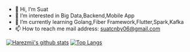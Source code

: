 - 👋 Hi, I’m Suat
- 👀 I’m interested in Big Data,Backend,Mobile App
- 🌱 I’m currently learning Golang,Fiber Framework,Flutter,Spark,Kafka
- 📫 How to reach me mail address: suatcnby06@gmail.com 

<!---
harezmii/harezmii is a ✨ special ✨ repository because its `README.md` (this file) appears on your GitHub profile.
You can click the Preview link to take a look at your changes.
--->


[![Harezmii's github stats](https://github-readme-stats.vercel.app/api?username=harezmii)](https://github.com/harezmii/github-readme-stats)
[![Top Langs](https://github-readme-stats.vercel.app/api/top-langs/?username=harezmii&layout=compact)](https://github.com/harezmii/github-readme-stats)
